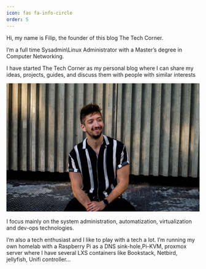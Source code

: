 ```yaml
---
icon: fas fa-info-circle
order: 5
---
```


Hi, my name is Filip, the founder of this blog The Tech Corner.

I’m a full time Sysadmin\Linux Administrator with a Master’s degree in Computer Networking.

I have started The Tech Corner as my personal blog where I can share my ideas, projects, guides, and discuss them with people with similar interests

![img-description](/assets/img/me_selfie.jpg)

I focus mainly on the system administration, automatization, virtualization and dev-ops technologies.


I’m also a tech enthusiast and I like to play with a tech a lot. I’m running my own homelab with a Raspberry Pi as a DNS sink-hole,Pi-KVM, proxmox server where I have several LXS containers like Bookstack, Netbird, jellyfish, Unifi controller…




